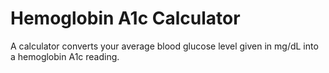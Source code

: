 # Hemoglobin A1c Calculator

A calculator converts your average blood glucose level given in mg/dL into a hemoglobin A1c reading.